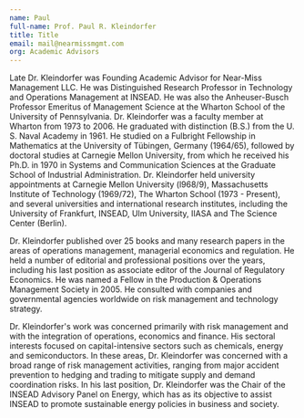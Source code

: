 ```yaml
---
name: Paul
full-name: Prof. Paul R. Kleindorfer
title: Title
email: mail@nearmissmgmt.com
org: Academic Advisors
---
```

  
Late Dr. Kleindorfer was Founding Academic Advisor for Near-Miss Management LLC. He was Distinguished Research Professor in Technology and Operations Management at INSEAD. He was also the Anheuser-Busch Professor Emeritus of Management Science at the Wharton School of the University of Pennsylvania. Dr. Kleindorfer was a faculty member at Wharton from 1973 to 2006. He graduated with distinction (B.S.) from the U. S. Naval Academy in 1961. He studied on a Fulbright Fellowship in Mathematics at the University of Tübingen, Germany (1964/65), followed by doctoral studies at Carnegie Mellon University, from which he received his Ph.D. in 1970 in Systems and Communication Sciences at the Graduate School of Industrial Administration. Dr. Kleindorfer held university appointments at Carnegie Mellon University (l968/9), Massachusetts Institute of Technology (1969/72), The Wharton School (1973 - Present), and several universities and international research institutes, including the University of Frankfurt, INSEAD, Ulm University, IIASA and The Science Center (Berlin).

Dr. Kleindorfer published over 25 books and many research papers in the areas of operations management, managerial economics and regulation. He held a number of editorial and professional positions over the years, including his last position as associate editor of the Journal of Regulatory Economics. He was named a Fellow in the Production & Operations Management Society in 2005. He consulted with companies and governmental agencies worldwide on risk management and technology strategy.

Dr. Kleindorfer's work was concerned primarily with risk management and with the integration of operations, economics and finance. His sectoral interests focused on capital-intensive sectors such as chemicals, energy and semiconductors. In these areas, Dr. Kleindorfer was concerned with a broad range of risk management activities, ranging from major accident prevention to hedging and trading to mitigate supply and demand coordination risks. In his last position, Dr. Kleindorfer was the Chair of the INSEAD Advisory Panel on Energy, which has as its objective to assist INSEAD to promote sustainable energy policies in business and society.
   
